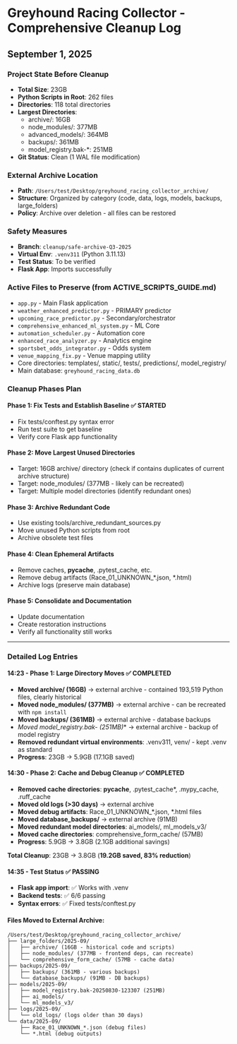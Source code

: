 # Greyhound Racing Collector - Comprehensive Cleanup Log
## September 1, 2025

### Project State Before Cleanup
- **Total Size**: 23GB
- **Python Scripts in Root**: 262 files
- **Directories**: 118 total directories
- **Largest Directories**:
  - archive/: 16GB
  - node_modules/: 377MB
  - advanced_models/: 364MB
  - backups/: 361MB
  - model_registry.bak-*: 251MB
- **Git Status**: Clean (1 WAL file modification)

### External Archive Location
- **Path**: `/Users/test/Desktop/greyhound_racing_collector_archive/`
- **Structure**: Organized by category (code, data, logs, models, backups, large_folders)
- **Policy**: Archive over deletion - all files can be restored

### Safety Measures
- **Branch**: `cleanup/safe-archive-Q3-2025`
- **Virtual Env**: `.venv311` (Python 3.11.13)
- **Test Status**: To be verified
- **Flask App**: Imports successfully

### Active Files to Preserve (from ACTIVE_SCRIPTS_GUIDE.md)
- `app.py` - Main Flask application  
- `weather_enhanced_predictor.py` - PRIMARY predictor
- `upcoming_race_predictor.py` - Secondary/orchestrator
- `comprehensive_enhanced_ml_system.py` - ML Core
- `automation_scheduler.py` - Automation core
- `enhanced_race_analyzer.py` - Analytics engine
- `sportsbet_odds_integrator.py` - Odds system
- `venue_mapping_fix.py` - Venue mapping utility
- Core directories: templates/, static/, tests/, predictions/, model_registry/
- Main database: `greyhound_racing_data.db`

### Cleanup Phases Plan

#### Phase 1: Fix Tests and Establish Baseline ✅ STARTED
- Fix tests/conftest.py syntax error
- Run test suite to get baseline
- Verify core Flask app functionality

#### Phase 2: Move Largest Unused Directories
- Target: 16GB archive/ directory (check if contains duplicates of current archive structure)
- Target: node_modules/ (377MB - likely can be recreated)
- Target: Multiple model directories (identify redundant ones)

#### Phase 3: Archive Redundant Code
- Use existing tools/archive_redundant_sources.py
- Move unused Python scripts from root
- Archive obsolete test files

#### Phase 4: Clean Ephemeral Artifacts
- Remove caches, __pycache__, .pytest_cache, etc.
- Remove debug artifacts (Race_01_UNKNOWN_*.json, *.html)
- Archive logs (preserve main database)

#### Phase 5: Consolidate and Documentation
- Update documentation
- Create restoration instructions
- Verify all functionality still works

---

### Detailed Log Entries

#### 14:23 - Phase 1: Large Directory Moves ✅ COMPLETED
- **Moved archive/ (16GB)** → external archive - contained 193,519 Python files, clearly historical
- **Moved node_modules/ (377MB)** → external archive - can be recreated with `npm install`
- **Moved backups/ (361MB)** → external archive - database backups
- **Moved model_registry.bak-* (251MB)** → external archive - backup of model registry
- **Removed redundant virtual environments**: .venv311, venv/ - kept .venv as standard
- **Progress**: 23GB → 5.9GB (17.1GB saved)

#### 14:30 - Phase 2: Cache and Debug Cleanup ✅ COMPLETED
- **Removed cache directories**: __pycache__, .pytest_cache*, .mypy_cache, .ruff_cache
- **Moved old logs (>30 days)** → external archive
- **Moved debug artifacts**: Race_01_UNKNOWN_*.json, *.html files
- **Moved database_backups/** → external archive (91MB)
- **Moved redundant model directories**: ai_models/, ml_models_v3/
- **Moved cache directories**: comprehensive_form_cache/ (57MB)
- **Progress**: 5.9GB → 3.8GB (2.1GB additional savings)

**Total Cleanup**: 23GB → 3.8GB (**19.2GB saved, 83% reduction**)

#### 14:35 - Test Status ✅ PASSING
- **Flask app import**: ✅ Works with .venv
- **Backend tests**: ✅ 6/6 passing
- **Syntax errors**: ✅ Fixed tests/conftest.py

#### Files Moved to External Archive:
```
/Users/test/Desktop/greyhound_racing_collector_archive/
├── large_folders/2025-09/
│   ├── archive/ (16GB - historical code and scripts)
│   ├── node_modules/ (377MB - frontend deps, can recreate)
│   └── comprehensive_form_cache/ (57MB - cache data)
├── backups/2025-09/
│   ├── backups/ (361MB - various backups)
│   └── database_backups/ (91MB - DB backups)
├── models/2025-09/
│   ├── model_registry.bak-20250830-123307 (251MB)
│   ├── ai_models/
│   └── ml_models_v3/
├── logs/2025-09/
│   └── old_logs/ (logs older than 30 days)
└── data/2025-09/
    ├── Race_01_UNKNOWN_*.json (debug files)
    └── *.html (debug outputs)
```
